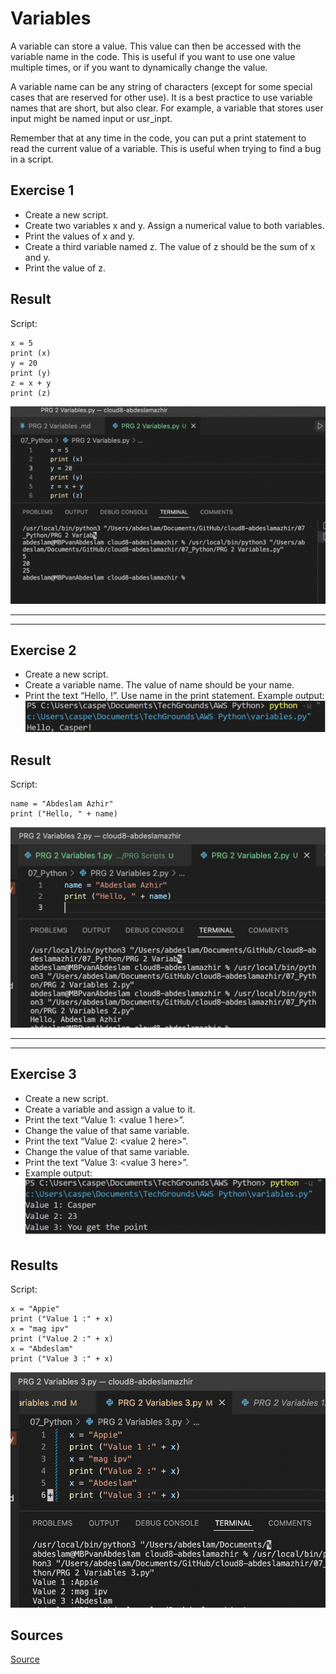 # Variables

A variable can store a value. This value can then be accessed with the variable name in the code. This is useful if you want to use one value multiple times, or if you want to dynamically change the value.

A variable name can be any string of characters (except for some special cases that are reserved for other use). It is a best practice to use variable names that are short, but also clear. For example, a variable that stores user input might be named input or usr_inpt.

Remember that at any time in the code, you can put a print statement to read the current value of a variable. This is useful when trying to find a bug in a script.






## Exercise 1


- Create a new script.
- Create two variables x and y. Assign a numerical value to both variables.
- Print the values of x and y.
- Create a third variable named z. The value of z should be the sum of x and y.
- Print the value of z.

## Result 
Script:

    x = 5
    print (x)
    y = 20
    print (y)
    z = x + y
    print (z)


![screenshot](../00_includes/python/Schermafbeelding%202022-06-28%20om%2009.29.51.png)


---
---

## Exercise 2

- Create a new script.
- Create a variable name. The value of name should be your name.
- Print the text “Hello, <your name here>!”. Use name in the print statement.
Example output:
![screenshot](../00_includes/python/varex.png)

## Result

Script:

    name = "Abdeslam Azhir"
    print ("Hello, " + name)


![screenshot](../00_includes/python/var2.png)

---
---

## Exercise 3

- Create a new script.
- Create a variable and assign a value to it.
- Print the text “Value 1: <value 1 here>”.
- Change the value of that same variable.
- Print the text “Value 2: <value 2 here>”.
- Change the value of that same variable.
- Print the text “Value 3: <value 3 here>”.
- Example output:
![screenshot](../00_includes/python/varex2.png)





## Results

Script:

    x = "Appie"
    print ("Value 1 :" + x)
    x = "mag ipv"
    print ("Value 2 :" + x)
    x = "Abdeslam"
    print ("Value 3 :" + x)

![screenshot](../00_includes/python/var3.png)

## Sources 

[Source](https://www.w3schools.com/python/python_variables.asp)